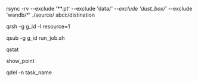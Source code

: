 rsync -rv --exclude '**.pt' --exclude 'data/*' --exclude 'dust_box/*' --exclude 'wandb/*' ./source/ abci:/distination

qrsh -g g_id -l resource=1

qsub -g g_id run_job.sh

qstat

show_point

qdel -n task_name
